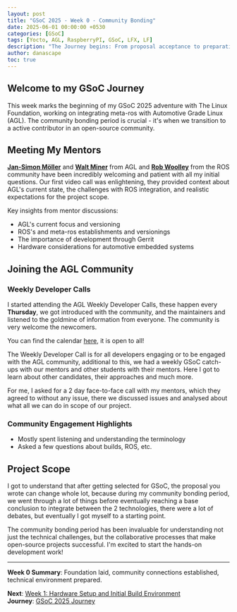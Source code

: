 ```yaml
---
layout: post
title: "GSoC 2025 - Week 0 - Community Bonding"
date: 2025-06-01 00:00:00 +0530
categories: [GSoC]
tags: [Yocto, AGL, RaspberryPI, GSoC, LFX, LF]
description: "The Journey begins: From proposal acceptance to preparation"
author: danascape
toc: true
---
```


## Welcome to my GSoC Journey
This week marks the beginning of my GSoC 2025 adventure with The Linux Foundation, working on integrating meta-ros with Automotive Grade Linux (AGL). The community bonding period is crucial - it's when we transition to a active contributor in an open-source community.

## Meeting My Mentors
[**Jan-Simon Möller**][jan-email] and [**Walt Miner**][walt-email] from AGL and [**Rob Woolley**][rob-email] from the ROS community have been incredibly welcoming and patient with all my initial questions. Our first video call was enlightening, they provided context about AGL's current state, the challenges with ROS integration, and realistic expectations for the project scope.

Key insights from mentor discussions:
* AGL's current focus and versioning
* ROS's and meta-ros establishments and versionings
* The importance of development through Gerrit
* Hardware considerations for automotive embedded systems

## Joining the AGL Community
### Weekly Developer Calls
I started attending the AGL Weekly Developer Calls, these happen every **Thursday**, we got introduced with the community, and the maintainers and listened to the goldmine of information from everyone. The community is very welcome the newcomers.

You can find the calendar [here][agl-calendar], it is open to all!

The Weekly Developer Call is for all developers engaging or to be engaged with the AGL community, additional to this, we had a weekly GSoC catch-ups with our mentors and other students with their mentors. Here I got to learn about other candidates, their approaches and much more.

For me, I asked for a 2 day face-to-face call with my mentors, which they agreed to without any issue, there we discussed issues and analysed about what all we can do in scope of our project.

### Community Engagement Highlights
* Mostly spent listening and understanding the terminology
* Asked a few questions about builds, ROS, etc.

## Project Scope
I got to understand that after getting selected for GSoC, the proposal you wrote can change whole lot, because during my community bonding period, we went through a lot of things before eventually reaching a base conclusion to integrate between the 2 technologies, there were a lot of debates, but eventually I got myself to a starting point.

The community bonding period has been invaluable for understanding not just the technical challenges, but the collaborative processes that make open-source projects successful. I'm excited to start the hands-on development work!

---

**Week 0 Summary**: Foundation laid, community connections established, technical environment prepared.

**Next**: [Week 1: Hardware Setup and Initial Build Environment][week-1]  
**Journey**: [GSoC 2025 Journey][series-journey] 

[jan-email]: mailto:jsmoeller@linuxfoundation.org
[walt-email]: mailto:wminer@linuxfoundation.org
[rob-email]: mailto:rob.woolley@windriver.com
[agl-calendar]: https://lists.automotivelinux.org/g/agl-dev-community/calendar
[week-1]: /posts/GSoC-2025-week1/
[series-journey]: /posts/GSoC-2025-Journey/